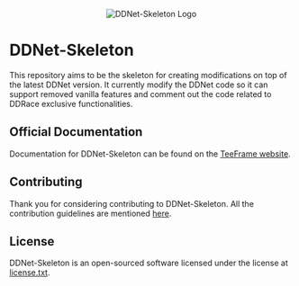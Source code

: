 <p align="center"><img src="https://teeframe.com/img/ddnet-skeleton/logo.png" alt="DDNet-Skeleton Logo"></p>

# DDNet-Skeleton

This repository aims to be the skeleton for creating modifications on top of the latest DDNet version. It currently modify the DDNet code so it can support removed vanilla features and comment out the code related to DDRace exclusive functionalities.

## Official Documentation

Documentation for DDNet-Skeleton can be found on the [TeeFrame website](https://teeframe.com/ddnet-skeleton).

## Contributing

Thank you for considering contributing to DDNet-Skeleton. All the contribution guidelines are mentioned [here](CONTRIBUTING.md).

## License

DDNet-Skeleton is an open-sourced software licensed under the license at [license.txt](license.txt).
